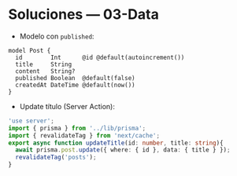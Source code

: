 # Soluciones — 03-Data

- Modelo con `published`:
```prisma
model Post {
  id        Int      @id @default(autoincrement())
  title     String
  content   String?
  published Boolean  @default(false)
  createdAt DateTime @default(now())
}
```

- Update título (Server Action):
```ts
'use server';
import { prisma } from '../lib/prisma';
import { revalidateTag } from 'next/cache';
export async function updateTitle(id: number, title: string){
  await prisma.post.update({ where: { id }, data: { title } });
  revalidateTag('posts');
}
```
